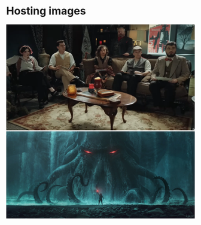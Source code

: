 # Hosting images

![Photo area](assets/2023-11-17_21-18-DNgMjkuzjU.webp)
![Cthulhu illustration by Andree Wallin](assets/andree-wallin-1118.webp)